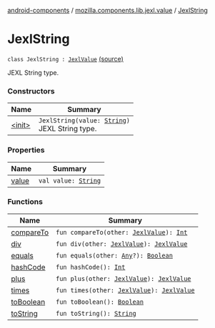 [android-components](../../index.md) / [mozilla.components.lib.jexl.value](../index.md) / [JexlString](./index.md)

# JexlString

`class JexlString : `[`JexlValue`](../-jexl-value/index.md) [(source)](https://github.com/mozilla-mobile/android-components/blob/master/components/lib/jexl/src/main/java/mozilla/components/lib/jexl/value/JexlValue.kt#L178)

JEXL String type.

### Constructors

| Name | Summary |
|---|---|
| [&lt;init&gt;](-init-.md) | `JexlString(value: `[`String`](https://kotlinlang.org/api/latest/jvm/stdlib/kotlin/-string/index.html)`)`<br>JEXL String type. |

### Properties

| Name | Summary |
|---|---|
| [value](value.md) | `val value: `[`String`](https://kotlinlang.org/api/latest/jvm/stdlib/kotlin/-string/index.html) |

### Functions

| Name | Summary |
|---|---|
| [compareTo](compare-to.md) | `fun compareTo(other: `[`JexlValue`](../-jexl-value/index.md)`): `[`Int`](https://kotlinlang.org/api/latest/jvm/stdlib/kotlin/-int/index.html) |
| [div](div.md) | `fun div(other: `[`JexlValue`](../-jexl-value/index.md)`): `[`JexlValue`](../-jexl-value/index.md) |
| [equals](equals.md) | `fun equals(other: `[`Any`](https://kotlinlang.org/api/latest/jvm/stdlib/kotlin/-any/index.html)`?): `[`Boolean`](https://kotlinlang.org/api/latest/jvm/stdlib/kotlin/-boolean/index.html) |
| [hashCode](hash-code.md) | `fun hashCode(): `[`Int`](https://kotlinlang.org/api/latest/jvm/stdlib/kotlin/-int/index.html) |
| [plus](plus.md) | `fun plus(other: `[`JexlValue`](../-jexl-value/index.md)`): `[`JexlValue`](../-jexl-value/index.md) |
| [times](times.md) | `fun times(other: `[`JexlValue`](../-jexl-value/index.md)`): `[`JexlValue`](../-jexl-value/index.md) |
| [toBoolean](to-boolean.md) | `fun toBoolean(): `[`Boolean`](https://kotlinlang.org/api/latest/jvm/stdlib/kotlin/-boolean/index.html) |
| [toString](to-string.md) | `fun toString(): `[`String`](https://kotlinlang.org/api/latest/jvm/stdlib/kotlin/-string/index.html) |
